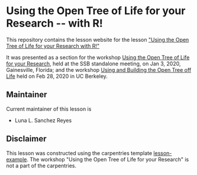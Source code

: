 # Using the Open Tree of Life for your Research -- with R!

This repository contains the lesson website for the lesson ["Using the Open Tree of Life for your Research with R!"](https://lunasare.github.io/ssb2020_workshop/index.html)

It was presented as a section for the workshop [Using the Open Tree of Life for your Research](http://opentreeoflife.github.io/SSBworkshop/),
held at the SSB standalone meeting, on Jan 3, 2020, Gainesville, Florida; and the workshop [Using and Building the Open Tree off Life](http://opentreeoflife.github.io/AWworkshop/) held on Feb 28, 2020 in UC Berkeley.


## Maintainer

Current maintainer of this lesson is

* Luna L. Sanchez Reyes



<!-- ## Authors

A list of contributors to the lesson can be found in [AUTHORS](AUTHORS) -->

<!-- ## Citation

To cite this lesson, please consult with [CITATION](CITATION) -->

## Disclaimer

This lesson was constructed using the carpentries template [lesson-example](https://carpentries.github.io/lesson-example). The workshop "Using the Open Tree of Life for your Research" is not a part of the carpentries.
